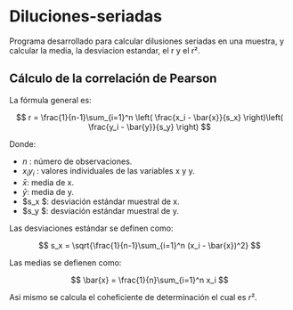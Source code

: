 # Diluciones-seriadas
Programa desarrollado para calcular dilusiones seriadas en una muestra, y calcular la media, la desviacion estandar, el r y el r².

## Cálculo de la correlación de Pearson
La fórmula general es:

$$
r = \frac{1}{n-1}\sum_{i=1}^n \left( \frac{x_i - \bar{x}}{s_x} \right)\left( \frac{y_i - \bar{y}}{s_y} \right)
$$


Donde:

- $n$ : número de observaciones.  
- $x_i y_i$ : valores individuales de las variables x y y.  
- $\bar{x}$: media de x.  
- $\bar{y}$: media de y.  
- $s_x $: desviación estándar muestral de x.  
- $s_y $: desviación estándar muestral de y.  

Las desviaciones estándar se definen como:

$$
s_x = \sqrt{\frac{1}{n-1}\sum_{i=1}^n (x_i - \bar{x})^2}
$$

Las medias se defienen como:

$$
\bar{x} = \frac{1}{n}\sum_{i=1}^n x_i
$$

Asi mismo se calcula el coheficiente de determinación el cual es $r²$.
